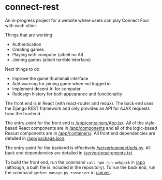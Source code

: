 # connect-rest

An in-progress project for a website where users can play Connect Four with each other. 

Things that are working:
* Authentication
* Creating games
* Playing with computer (albeit no AI)
* Joining games (albeit terrible interface)

Next things to do:
* Improve the game thumbnail interface
* Add warning for joining game when not logged in
* Implement decent AI for computer
* Redesign history for both appearance and functionality


The front end is in React (with react-router and redux). The back end uses the Django REST framework and only provides an API for AJAX requests from the frontend.

The entry-point for the front end is [/app/containers/App.jsx](/app/containers/App.jsx). All of the style-based React components are in [/app/components](/app/components) and all of the logic-based Reacat components are in [/app/containers/](/app/containers/). All front end dependencies are detailed in [/app/package.json](/app/package.json).

The entry-point for the backend is effectively [/server/connect/urls.py](/server/connect/urls.py). All back end dependencies are detailed in [/server/requirements.txt](/server/requirements.txt).

To build the front end, run the command `call npm run webpack` in [/app](/app) (although, a built file is included in the repository). To run the back end, run the command `python manage.py runserver` in [/server](/server).
